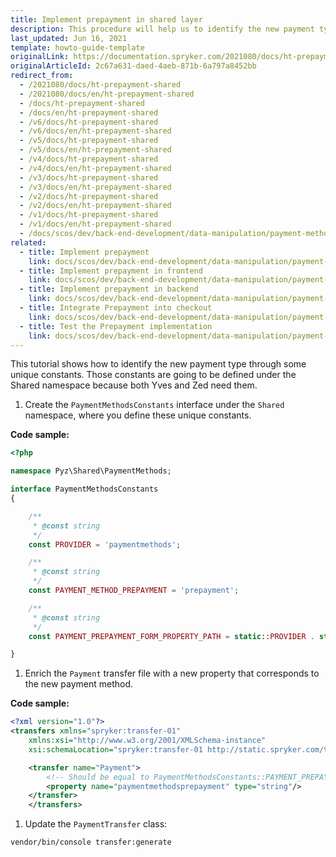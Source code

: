 ```yaml
---
title: Implement prepayment in shared layer
description: This procedure will help us to identify the new payment type through some unique constants.
last_updated: Jun 16, 2021
template: howto-guide-template
originalLink: https://documentation.spryker.com/2021080/docs/ht-prepayment-shared
originalArticleId: 2c67a631-daed-4aeb-871b-6a797a8452bb
redirect_from:
  - /2021080/docs/ht-prepayment-shared
  - /2021080/docs/en/ht-prepayment-shared
  - /docs/ht-prepayment-shared
  - /docs/en/ht-prepayment-shared
  - /v6/docs/ht-prepayment-shared
  - /v6/docs/en/ht-prepayment-shared
  - /v5/docs/ht-prepayment-shared
  - /v5/docs/en/ht-prepayment-shared
  - /v4/docs/ht-prepayment-shared
  - /v4/docs/en/ht-prepayment-shared
  - /v3/docs/ht-prepayment-shared
  - /v3/docs/en/ht-prepayment-shared
  - /v2/docs/ht-prepayment-shared
  - /v2/docs/en/ht-prepayment-shared
  - /v1/docs/ht-prepayment-shared
  - /v1/docs/en/ht-prepayment-shared
  - /docs/scos/dev/back-end-development/data-manipulation/payment-methods/prepayment/implementing-prepayment-in-shared-layer.html
related:
  - title: Implement prepayment
    link: docs/scos/dev/back-end-development/data-manipulation/payment-methods/prepayment/implement-prepayment.html
  - title: Implement prepayment in frontend
    link: docs/scos/dev/back-end-development/data-manipulation/payment-methods/prepayment/implement-prepayment-in-frontend.html
  - title: Implement prepayment in backend
    link: docs/scos/dev/back-end-development/data-manipulation/payment-methods/prepayment/implement-prepayment-in-backend.html
  - title: Integrate Prepayment into checkout
    link: docs/scos/dev/back-end-development/data-manipulation/payment-methods/prepayment/integrate-prepayment-into-checkout.html
  - title: Test the Prepayment implementation
    link: docs/scos/dev/back-end-development/data-manipulation/payment-methods/prepayment/test-the-prepayment-implementation.html
---
```


This tutorial shows how to identify the new payment type through some unique constants. Those constants are going to be defined under the Shared namespace because both Yves and Zed need them.

1. Create the `PaymentMethodsConstants` interface under the `Shared` namespace, where you define these unique constants.

**Code sample:**

```php
<?php

namespace Pyz\Shared\PaymentMethods;

interface PaymentMethodsConstants
{

    /**
     * @const string
     */
    const PROVIDER = 'paymentmethods';

    /**
     * @const string
     */
    const PAYMENT_METHOD_PREPAYMENT = 'prepayment';

    /**
     * @const string
     */
    const PAYMENT_PREPAYMENT_FORM_PROPERTY_PATH = static::PROVIDER . static::PAYMENT_METHOD_PREPAYMENT;

}
```

1. Enrich the `Payment` transfer file with a new property that corresponds to the new payment method.

**Code sample:**

```xml
<?xml version="1.0"?>
<transfers xmlns="spryker:transfer-01"
    xmlns:xsi="http://www.w3.org/2001/XMLSchema-instance"
    xsi:schemaLocation="spryker:transfer-01 http://static.spryker.com/transfer-01.xsd">

    <transfer name="Payment">
        <!-- Should be equal to PaymentMethodsConstants::PAYMENT_PREPAYMENT_FORM_PROPERTY_PATH. Then the form fields can be automatically mapped to the transfer object inside this field. -->
        <property name="paymentmethodsprepayment" type="string"/>
    </transfer>
    </transfers>
```
</details>

1. Update the `PaymentTransfer` class:
```bash
vendor/bin/console transfer:generate
```
